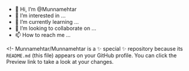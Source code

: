 - 👋 Hi, I’m @Munnamehtar
- 👀 I’m interested in ...
- 🌱 I’m currently learning ...
- 💞️ I’m looking to collaborate on ...
- 📫 How to reach me ...

<!-
Munnamehtar/Munnamehtar is a ✨ special ✨ repository because its `README.md` (this file) appears on your GitHub profile.
You can click the Preview link to take a look at your changes.
